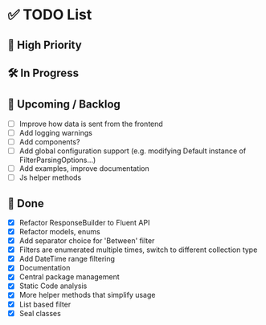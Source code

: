 # ✅ TODO List

## 📌 High Priority

## 🛠 In Progress

## 📅 Upcoming / Backlog

-   [ ] Improve how data is sent from the frontend
-   [ ] Add logging warnings
-   [ ] Add components?
-   [ ] Add global configuration support (e.g. modifying Default instance of FilterParsingOptions...)
-   [ ] Add examples, improve documentation
-   [ ] Js helper methods

## 🧹 Done

-   [x] Refactor ResponseBuilder to Fluent API
-   [x] Refactor models, enums
-   [x] Add separator choice for 'Between' filter
-   [x] Filters are enumerated multiple times, switch to different collection type
-   [x] Add DateTime range filtering
-   [x] Documentation
-   [x] Central package management
-   [x] Static Code analysis
-   [x] More helper methods that simplify usage
-   [x] List based filter
-   [x] Seal classes
